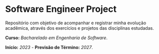 # Software Engineer Project

Repositório com objetivo de acompanhar e registrar minha evolução acadêmica, através dos exercícios e projetos das disciplinas estudadas. 

**Curso:** *Bacharelado em Engenharia de Software*. 

**Início:** *2023* - **Previsão de Término:** *2027*.
